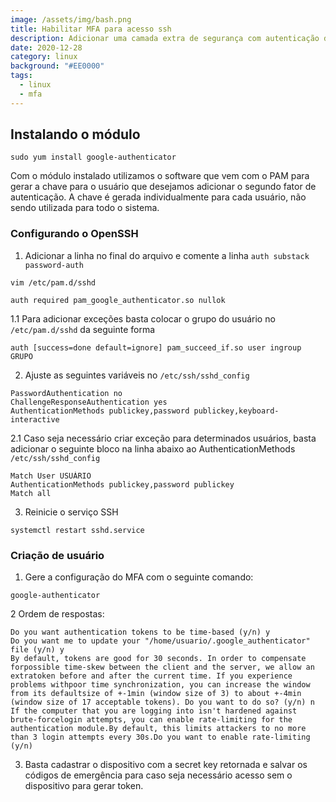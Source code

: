 ```yaml
---
image: /assets/img/bash.png
title: Habilitar MFA para acesso ssh
description: Adicionar uma camada extra de segurança com autenticação de 2 fatores.
date: 2020-12-28
category: linux
background: "#EE0000"
tags:
  - linux
  - mfa
---
```

## Instalando o módulo

```
sudo yum install google-authenticator
```

Com o módulo instalado utilizamos o software que vem com o PAM para gerar a chave para o usuário que desejamos adicionar o segundo fator de autenticação. A chave é gerada individualmente para cada usuário, não sendo utilizada para todo o sistema.

### Configurando o OpenSSH

1. Adicionar a linha no final do arquivo e comente a linha `auth substack password-auth`

```
vim /etc/pam.d/sshd

auth required pam_google_authenticator.so nullok
```

1.1 Para adicionar exceções basta colocar o grupo do usuário no `/etc/pam.d/sshd` da seguinte forma
```
auth [success=done default=ignore] pam_succeed_if.so user ingroup GRUPO
```

2. Ajuste as seguintes variáveis no `/etc/ssh/sshd_config`

```
PasswordAuthentication no
ChallengeResponseAuthentication yes
AuthenticationMethods publickey,password publickey,keyboard-interactive
```

2.1 Caso seja necessário criar exceção para determinados usuários, basta adicionar o seguinte bloco na linha abaixo ao AuthenticationMethods `/etc/ssh/sshd_config`

```
Match User USUÁRIO
AuthenticationMethods publickey,password publickey
Match all
```
3. Reinicie o serviço SSH

```
systemctl restart sshd.service
```

### Criação de usuário

1. Gere a configuração do MFA com o seguinte comando:

```
google-authenticator
```

2 Ordem de respostas:

```
Do you want authentication tokens to be time-based (y/n) y
Do you want me to update your "/home/usuario/.google_authenticator" file (y/n) y
By default, tokens are good for 30 seconds. In order to compensate forpossible time-skew between the client and the server, we allow an extratoken before and after the current time. If you experience problems withpoor time synchronization, you can increase the window from its defaultsize of +-1min (window size of 3) to about +-4min (window size of 17 acceptable tokens). Do you want to do so? (y/n) n
If the computer that you are logging into isn't hardened against brute-forcelogin attempts, you can enable rate-limiting for the authentication module.By default, this limits attackers to no more than 3 login attempts every 30s.Do you want to enable rate-limiting (y/n)
```

3. Basta cadastrar o dispositivo com a secret key retornada e salvar os códigos de emergência para caso seja necessário acesso sem o dispositivo para gerar token.
